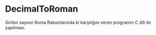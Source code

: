 # DecimalToRoman
Girilen sayının Roma Rakamlarında ki karşılığını veren programın C dili ile  yapılması. 
